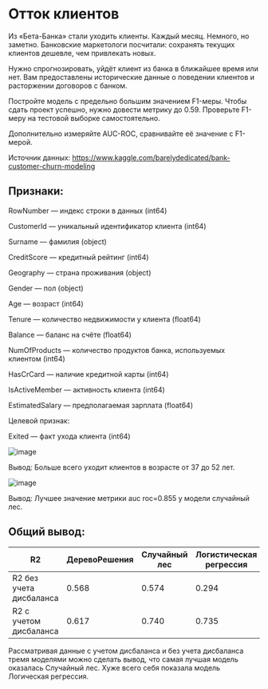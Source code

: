 # Отток клиентов
Из «Бета-Банка» стали уходить клиенты. Каждый месяц. Немного, но заметно. Банковские маркетологи посчитали: сохранять текущих клиентов дешевле, чем привлекать новых.

Нужно спрогнозировать, уйдёт клиент из банка в ближайшее время или нет. Вам предоставлены исторические данные о поведении клиентов и расторжении договоров с банком.

Постройте модель с предельно большим значением F1-меры. Чтобы сдать проект успешно, нужно довести метрику до 0.59. Проверьте F1-меру на тестовой выборке самостоятельно.

Дополнительно измеряйте AUC-ROC, сравнивайте её значение с F1-мерой.

Источник данных: https://www.kaggle.com/barelydedicated/bank-customer-churn-modeling

## Признаки:

RowNumber — индекс строки в данных (int64)

CustomerId — уникальный идентификатор клиента (int64)

Surname — фамилия (object)

CreditScore — кредитный рейтинг (int64)

Geography — страна проживания (object)

Gender — пол (object)

Age — возраст (int64)

Tenure — количество недвижимости у клиента (float64)

Balance — баланс на счёте (float64)

NumOfProducts — количество продуктов банка, используемых клиентом (int64)

HasCrCard — наличие кредитной карты (int64)

IsActiveMember — активность клиента (int64)

EstimatedSalary — предполагаемая зарплата (float64)

Целевой признак:

Exited — факт ухода клиента (int64)

![image](https://github.com/IT-DS-Alex/Portfolio/assets/140064630/6ee84efb-635d-424e-acb2-487894930ce1)


Вывод: Больше всего уходит клиентов в возрасте от 37 до 52 лет.

![image](https://github.com/IT-DS-Alex/Portfolio/assets/140064630/0b5965d8-4941-4f7c-91c9-153b34a0f690)

Вывод: Лучшее значение метрики auc roc=0.855 у модели случайный лес.

## Общий вывод:

|R2|ДеревоРешения|Случайный лес|Логистическая регрессия|
|--|-------------|-------------|-----------------------|			
|R2 без учета дисбаланса|	0.568|	0.574|	0.294|
|R2 с учетом дисбаланса|	0.617|	0.740|	0.735|

Рассматривая данные с учетом дисбаланса и без учета дисбаланса тремя моделями можно сделать вывод, что самая лучшая модель оказалась Случайный лес. Хуже всего себя показала модель Логическая регрессия.


